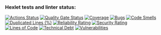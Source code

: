 ### Hexlet tests and linter status:
[![Actions Status](https://github.com/iujhiy/java-project-72/actions/workflows/hexlet-check.yml/badge.svg)](https://github.com/iujhiy/java-project-72/actions)
[![Quality Gate Status](https://sonarcloud.io/api/project_badges/measure?project=iujhiy_java-project-72&metric=alert_status)](https://sonarcloud.io/summary/new_code?id=iujhiy_java-project-72)
[![Coverage](https://sonarcloud.io/api/project_badges/measure?project=iujhiy_java-project-72&metric=coverage)](https://sonarcloud.io/summary/new_code?id=iujhiy_java-project-72)
[![Bugs](https://sonarcloud.io/api/project_badges/measure?project=iujhiy_java-project-72&metric=bugs)](https://sonarcloud.io/summary/new_code?id=iujhiy_java-project-72)
[![Code Smells](https://sonarcloud.io/api/project_badges/measure?project=iujhiy_java-project-72&metric=code_smells)](https://sonarcloud.io/summary/new_code?id=iujhiy_java-project-72)
[![Duplicated Lines (%)](https://sonarcloud.io/api/project_badges/measure?project=iujhiy_java-project-72&metric=duplicated_lines_density)](https://sonarcloud.io/summary/new_code?id=iujhiy_java-project-72)
[![Reliability Rating](https://sonarcloud.io/api/project_badges/measure?project=iujhiy_java-project-72&metric=reliability_rating)](https://sonarcloud.io/summary/new_code?id=iujhiy_java-project-72)
[![Security Rating](https://sonarcloud.io/api/project_badges/measure?project=iujhiy_java-project-72&metric=security_rating)](https://sonarcloud.io/summary/new_code?id=iujhiy_java-project-72)
[![Lines of Code](https://sonarcloud.io/api/project_badges/measure?project=iujhiy_java-project-72&metric=ncloc)](https://sonarcloud.io/summary/new_code?id=iujhiy_java-project-72)
[![Technical Debt](https://sonarcloud.io/api/project_badges/measure?project=iujhiy_java-project-72&metric=sqale_index)](https://sonarcloud.io/summary/new_code?id=iujhiy_java-project-72)
[![Vulnerabilities](https://sonarcloud.io/api/project_badges/measure?project=iujhiy_java-project-72&metric=vulnerabilities)](https://sonarcloud.io/summary/new_code?id=iujhiy_java-project-72)

